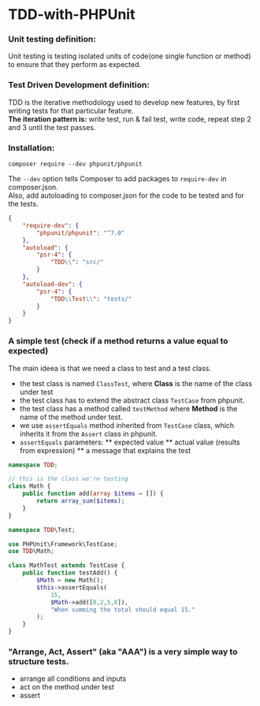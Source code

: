 # TDD-with-PHPUnit


### Unit testing definition:
Unit testing is testing isolated units of code(one single function or method) to ensure that they perform as expected.

### Test Driven Development definition:
TDD is the iterative methodology used to develop new features, by first writing tests for that particular feature.  
**The iteration pattern is:** write test, run & fail test, write code, repeat step 2 and 3 until the test passes.

### Installation:
    composer require --dev phpunit/phpunit
The `--dev` option tells Composer to add packages to `require-dev` in composer.json.  
Also, add autoloading to composer.json for the code to be tested and for the tests.
```json
{
    "require-dev": {
        "phpunit/phpunit": "^7.0"
    },
    "autoload": {
        "psr-4": {
            "TDD\\": "src/"
        }
    },
    "autoload-dev": {
        "psr-4": {
            "TDD\\Test\\": "tests/"
        }
    }
}
```
### A simple test (check if a method returns a value equal to expected)
The main ideea is that we need a class to test and a test class.  
* the test class is named `ClassTest`, where **Class** is the name of the class under test
* the test class has to extend the abstract class `TestCase` from phpunit.
* the test class has a method called `testMethod` where **Method** is the name of the method under test.
* we use `assertEquals` method inherited from `TestCase` class, which inherits it from the `Assert` class in phpunit.
* `assertEquals` parameters:
** expected value
** actual value (results from expression)
** a message that explains the test

```php
namespace TDD;

// this is the class we're testing
class Math {
    public function add(array $items = []) {
        return array_sum($items);
    }
}
```
```php
namespace TDD\Test;

use PHPUnit\Framework\TestCase;
use TDD\Math;

class MathTest extends TestCase {
    public function testAdd() {
        $Math = new Math();
        $this->assertEquals(
            15,
            $Math->add([0,2,5,8]),
            "When summing the total should equal 15."
        );
    }
}
```

### "Arrange, Act, Assert" (aka "AAA") is a very simple way to structure tests.
 * arrange all conditions and inputs
 * act on the method under test
 * assert
